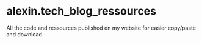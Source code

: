 # alexin.tech_blog_ressources
All the code and ressources published on my website for easier copy/paste and download. 

